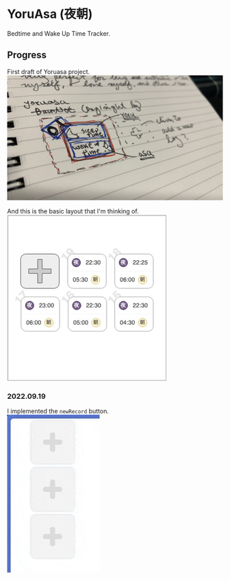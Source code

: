 # YoruAsa (夜朝)

Bedtime and Wake Up Time Tracker.

## Progress

First draft of Yoruasa project. <br />
![draft](./progress/initial-idea.jpg)

And this is the basic layout that I'm thinking of. <br />
![draw-io](./progress/layout.jpeg)

### 2022.09.19

I implemented the `newRecord` button. <br />
![progress](./progress/20220919.gif)

